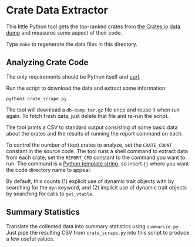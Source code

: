 # Crate Data Extractor

This little Python tool gets the top-ranked crates from [the Crates.io data dump][crates-data] and measures some aspect of their code.

Type `make` to regenerate the data files in this directory.

## Analyzing Crate Code

The only requirements should be Python itself and [curl][].

Run the script to download the data and extract some information:

    python3 crate_scrape.py

The tool will download a `db-dump.tar.gz` file once and reuse it when run again. To fetch fresh data, just delete that file and re-run the script.

The tool prints a CSV to standard output consisting of some basic data about the crates and the results of running the report command on each.

To control the number of (top) crates to analyze, set the `CRATE_COUNT` constant in the source code. The tool runs a shell command to extract data from each crate; set the `REPORT_CMD` constant to the command you want to run. The command is a [Python template string][template], so insert `{}` where you want the code directory name to appear. 

By default, this counts (1) explicit use of dynamic trait objects with by searching for the `dyn` keyword, and (2) implicit use of dynamic trait objects by searching for calls to `get_vtable`.

[crates-data]: https://crates.io/data-access
[curl]: https://curl.se
[template]: https://docs.python.org/3/library/string.html#format-string-syntax

## Summary Statistics

Translate the collected data into summary statistics using `summarize.py`. Just pipe the resulting CSV from `crate_scrape.py` into this script to produce a few useful values.

